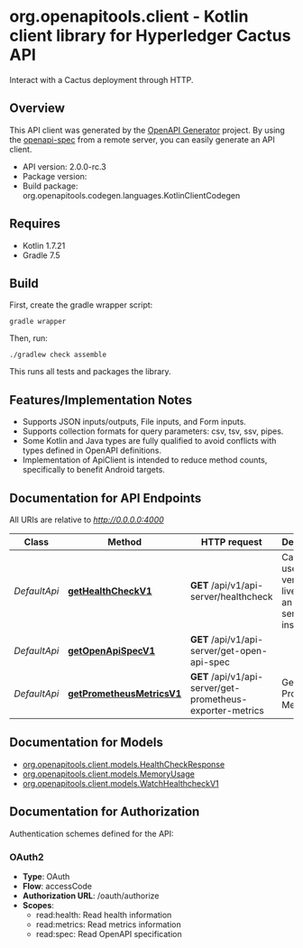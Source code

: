 # org.openapitools.client - Kotlin client library for Hyperledger Cactus API

Interact with a Cactus deployment through HTTP.

## Overview
This API client was generated by the [OpenAPI Generator](https://openapi-generator.tech) project.  By using the [openapi-spec](https://github.com/OAI/OpenAPI-Specification) from a remote server, you can easily generate an API client.

- API version: 2.0.0-rc.3
- Package version: 
- Build package: org.openapitools.codegen.languages.KotlinClientCodegen

## Requires

* Kotlin 1.7.21
* Gradle 7.5

## Build

First, create the gradle wrapper script:

```
gradle wrapper
```

Then, run:

```
./gradlew check assemble
```

This runs all tests and packages the library.

## Features/Implementation Notes

* Supports JSON inputs/outputs, File inputs, and Form inputs.
* Supports collection formats for query parameters: csv, tsv, ssv, pipes.
* Some Kotlin and Java types are fully qualified to avoid conflicts with types defined in OpenAPI definitions.
* Implementation of ApiClient is intended to reduce method counts, specifically to benefit Android targets.

<a id="documentation-for-api-endpoints"></a>
## Documentation for API Endpoints

All URIs are relative to *http://0.0.0.0:4000*

Class | Method | HTTP request | Description
------------ | ------------- | ------------- | -------------
*DefaultApi* | [**getHealthCheckV1**](docs/DefaultApi.md#gethealthcheckv1) | **GET** /api/v1/api-server/healthcheck | Can be used to verify liveness of an API server instance
*DefaultApi* | [**getOpenApiSpecV1**](docs/DefaultApi.md#getopenapispecv1) | **GET** /api/v1/api-server/get-open-api-spec | 
*DefaultApi* | [**getPrometheusMetricsV1**](docs/DefaultApi.md#getprometheusmetricsv1) | **GET** /api/v1/api-server/get-prometheus-exporter-metrics | Get the Prometheus Metrics


<a id="documentation-for-models"></a>
## Documentation for Models

 - [org.openapitools.client.models.HealthCheckResponse](docs/HealthCheckResponse.md)
 - [org.openapitools.client.models.MemoryUsage](docs/MemoryUsage.md)
 - [org.openapitools.client.models.WatchHealthcheckV1](docs/WatchHealthcheckV1.md)


<a id="documentation-for-authorization"></a>
## Documentation for Authorization


Authentication schemes defined for the API:
<a id="OAuth2"></a>
### OAuth2

- **Type**: OAuth
- **Flow**: accessCode
- **Authorization URL**: /oauth/authorize
- **Scopes**: 
  - read:health: Read health information
  - read:metrics: Read metrics information
  - read:spec: Read OpenAPI specification

